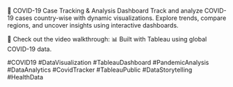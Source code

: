 📌 COVID-19 Case Tracking & Analysis Dashboard
Track and analyze COVID-19 cases country-wise with dynamic visualizations.
Explore trends, compare regions, and uncover insights using interactive dashboards.

🎥 Check out the video walkthrough: 
📊 Built with Tableau using global COVID-19 data.

#COVID19 #DataVisualization #TableauDashboard #PandemicAnalysis #DataAnalytics #CovidTracker #TableauPublic #DataStorytelling #HealthData
